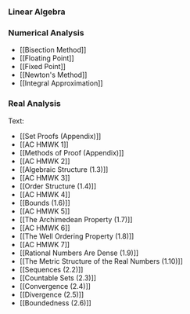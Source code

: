 ### Linear Algebra


### Numerical Analysis
- [[Bisection Method]]
- [[Floating Point]]
- [[Fixed Point]]
- [[Newton's Method]]
- [[Integral Approximation]]

### Real Analysis
Text: 

- [[Set Proofs (Appendix)]]
- [[AC HMWK 1]]
- [[Methods of Proof (Appendix)]]
- [[AC HMWK 2]]
- [[Algebraic Structure (1.3)]]
- [[AC HMWK 3]]
- [[Order Structure (1.4)]]
- [[AC HMWK 4]]
- [[Bounds (1.6)]]
- [[AC HMWK 5]]
- [[The Archimedean Property (1.7)]]
- [[AC HMWK 6]]
- [[The Well Ordering Property (1.8)]]
- [[AC HMWK 7]]
- [[Rational Numbers Are Dense (1.9)]]
- [[The Metric Structure of the Real Numbers (1.10)]]
- [[Sequences (2.2)]]
- [[Countable Sets (2.3)]]
- [[Convergence (2.4)]]
- [[Divergence (2.5)]]
- [[Boundedness (2.6)]]

